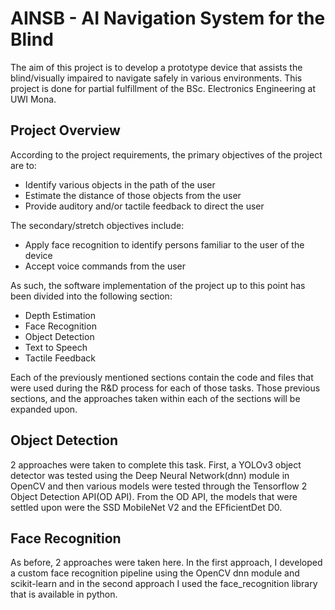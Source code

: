 # AINSB - AI Navigation System for the Blind
The aim of this project is to develop a prototype device that assists the blind/visually impaired to navigate safely in various environments. This project is done for partial fulfillment of the BSc. Electronics Engineering at UWI Mona.

## Project Overview
According to the project requirements, the primary objectives of the project are to:
* Identify various objects in the path of the user
* Estimate the distance of those objects from the user
* Provide auditory and/or tactile feedback to direct the user

The secondary/stretch objectives include:
* Apply face recognition to identify persons familiar to the user of the device 
* Accept voice commands from the user 

As such, the software implementation of the project up to this point has been divided into the following section:
* Depth Estimation
* Face Recognition
* Object Detection
* Text to Speech
* Tactile Feedback

Each of the previously mentioned sections contain the code and files that were used during the R&D process for each of those tasks. Those previous sections, and the approaches taken within each of the sections will be expanded upon.

## Object Detection
2 approaches were taken to complete this task. First, a YOLOv3 object detector was tested using the Deep Neural Network(dnn) module in OpenCV and then various models were tested through the Tensorflow 2 Object Detection API(OD API). From the OD API, the models that were settled upon were the SSD MobileNet V2 and the EFficientDet D0.

## Face Recognition
As before, 2 approaches were taken here. In the first approach, I developed a custom face recognition pipeline using the OpenCV dnn module and scikit-learn and in the second approach I used the face_recognition library that is available in python.

